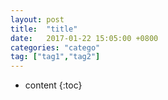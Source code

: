 ```yaml
---
layout: post
title:  "title"
date:   2017-01-22 15:05:00 +0800
categories: "catego"
tag: ["tag1","tag2"]
---
```



* content
{:toc}
